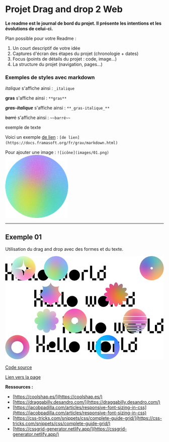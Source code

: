 # Projet Drag and drop 2 Web

**Le readme est le journal de bord du projet. Il présente les intentions et les évolutions de celui-ci.**

Plan possible pour votre Readme :
1. Un court descriptif de votre idée
2. Captures d'écran des étapes du projet (chronologie + dates)
3. Focus (points de détails du projet : code, image...)
4. La structure du projet (navigation, pages...)

### Exemples de styles avec markdown

_italique_ s'affiche ainsi : `_italique`

**gras** s'affiche ainsi : `**gras**`

**_gras-italique_** s'affiche ainsi : `**_gras-italique_**`

~~barré~~ s'affiche ainsi : `~~barré~~`

exemple de texte


Voici un exemple [de lien](https://docs.framasoft.org/fr/grav/markdown.html) : `[de lien](https://docs.framasoft.org/fr/grav/markdown.html)`

Pour ajouter une image : `![icône](images/01.png)`
![icône](images/01.png)


---

## Exemple 01

Utilisation du drag and drop avec des formes et du texte.

![maquette](images/maquette01.jpg)

[Code source](exemple01.html)

[Lien vers la page](https://nicolastilly.github.io/dragndrop2web/exemple01.html)

**Ressources :**

- [https://coolshap.es/](https://coolshap.es/)
- [https://draggabilly.desandro.com/](https://draggabilly.desandro.com/)
- [https://jacobpadilla.com/articles/responsive-font-sizing-in-css](https://jacobpadilla.com/articles/responsive-font-sizing-in-css)
- [https://css-tricks.com/snippets/css/complete-guide-grid/](https://css-tricks.com/snippets/css/complete-guide-grid/)
- [https://cssgrid-generator.netlify.app/](https://cssgrid-generator.netlify.app/)

